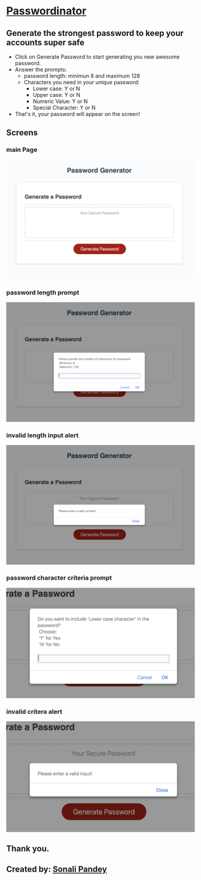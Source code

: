 # [Passwordinator](https://sonali-pandey.github.io/passwordinator/)

## Generate the strongest password to keep your accounts super safe

* Click on Generate Password to start generating you new awesome password.
* Answer the prompts:
    * password length: minimun 8 and maximum 128
    * Characters you need in your unique password:
        * Lower case: Y or N
        * Upper case: Y or N
        * Numeric Value: Y or N
        * Special Character: Y or N
* That's it, your password will appear on the screen!

## Screens

 ### main Page
 ![main page](./assets/images/main-page.png)

 ### password length prompt
 ![length prompt](./assets/images/password-length-prompt.png)

 ### invalid length input alert
 ![invalid length input alert](./assets/images/invalid-length-alert.png)

 ### password character criteria prompt
 ![password criteria prompt](./assets/images/password-Char-criteria-prompt.png)

 ### invalid critera alert
 ![invalid criteria input alert](./assets/images/Invalid-criteria-alert.png)

## Thank you.
## Created by: [Sonali Pandey](github.com/sonali-pandey)




